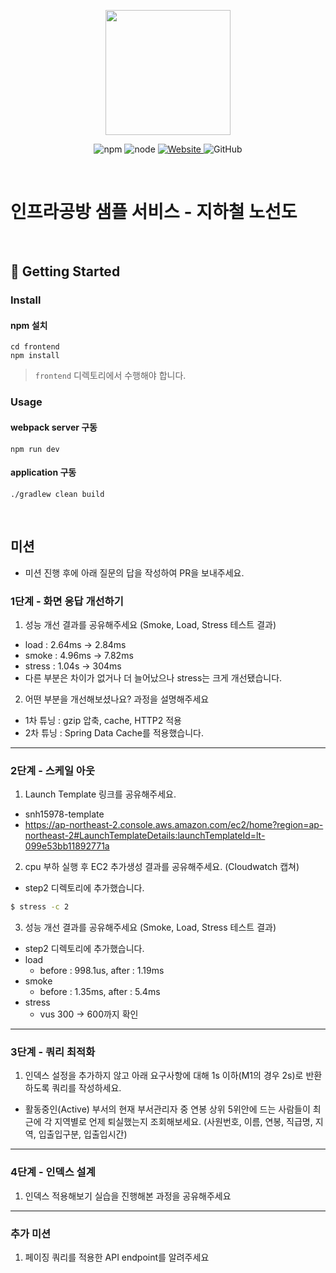 <p align="center">
    <img width="200px;" src="https://raw.githubusercontent.com/woowacourse/atdd-subway-admin-frontend/master/images/main_logo.png"/>
</p>
<p align="center">
  <img alt="npm" src="https://img.shields.io/badge/npm-%3E%3D%205.5.0-blue">
  <img alt="node" src="https://img.shields.io/badge/node-%3E%3D%209.3.0-blue">
  <a href="https://edu.nextstep.camp/c/R89PYi5H" alt="nextstep atdd">
    <img alt="Website" src="https://img.shields.io/website?url=https%3A%2F%2Fedu.nextstep.camp%2Fc%2FR89PYi5H">
  </a>
  <img alt="GitHub" src="https://img.shields.io/github/license/next-step/atdd-subway-service">
</p>

<br>

# 인프라공방 샘플 서비스 - 지하철 노선도

<br>

## 🚀 Getting Started

### Install
#### npm 설치
```
cd frontend
npm install
```
> `frontend` 디렉토리에서 수행해야 합니다.

### Usage
#### webpack server 구동
```
npm run dev
```
#### application 구동
```
./gradlew clean build
```
<br>

## 미션

* 미션 진행 후에 아래 질문의 답을 작성하여 PR을 보내주세요.


### 1단계 - 화면 응답 개선하기
1. 성능 개선 결과를 공유해주세요 (Smoke, Load, Stress 테스트 결과)
- load : 2.64ms -> 2.84ms
- smoke : 4.96ms -> 7.82ms
- stress : 1.04s -> 304ms
- 다른 부분은 차이가 없거나 더 늘어났으나 stress는 크게 개선됐습니다.

2. 어떤 부분을 개선해보셨나요? 과정을 설명해주세요
- 1차 튜닝 :  gzip 압축, cache, HTTP2 적용
- 2차 튜닝 : Spring Data Cache를 적용했습니다.
---

### 2단계 - 스케일 아웃

1. Launch Template 링크를 공유해주세요.
- snh15978-template
- https://ap-northeast-2.console.aws.amazon.com/ec2/home?region=ap-northeast-2#LaunchTemplateDetails:launchTemplateId=lt-099e53bb11892771a
2. cpu 부하 실행 후 EC2 추가생성 결과를 공유해주세요. (Cloudwatch 캡쳐)
- step2 디렉토리에 추가했습니다.
```sh
$ stress -c 2
```

3. 성능 개선 결과를 공유해주세요 (Smoke, Load, Stress 테스트 결과)
- step2 디렉토리에 추가했습니다.
- load
  - before : 998.1us, after : 1.19ms
- smoke
  - before : 1.35ms, after : 5.4ms
- stress
  - vus 300 -> 600까지 확인
---

### 3단계 - 쿼리 최적화

1. 인덱스 설정을 추가하지 않고 아래 요구사항에 대해 1s 이하(M1의 경우 2s)로 반환하도록 쿼리를 작성하세요.

- 활동중인(Active) 부서의 현재 부서관리자 중 연봉 상위 5위안에 드는 사람들이 최근에 각 지역별로 언제 퇴실했는지 조회해보세요. (사원번호, 이름, 연봉, 직급명, 지역, 입출입구분, 입출입시간)

---

### 4단계 - 인덱스 설계

1. 인덱스 적용해보기 실습을 진행해본 과정을 공유해주세요

---

### 추가 미션

1. 페이징 쿼리를 적용한 API endpoint를 알려주세요
